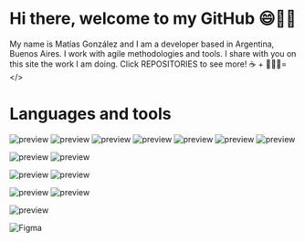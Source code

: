 # Hi there, welcome to my GitHub 😄👋🏼
My name is Matías González and I am a developer based in Argentina, Buenos Aires. I work with agile methodologies and tools. I share with you on this site the work I am doing. Click REPOSITORIES to see more!
☕️ + 👨🏽‍💻= </>

# Languages and tools
![preview](https://img.shields.io/badge/HTML5-E34F26?style=for-the-badge&logo=html5&logoColor=white) ![preview](https://img.shields.io/badge/CSS3-1572B6?style=for-the-badge&logo=css3&logoColor=white)  ![preview](https://img.shields.io/badge/JavaScript-323330?style=for-the-badge&logo=javascript&logoColor=F7DF1E) ![preview](https://camo.githubusercontent.com/6cbecd63a9a8f83ee186885c446938820ffa8304942a284ee6e1e2acb2bfd822/68747470733a2f2f696d672e736869656c64732e696f2f62616467652f6a6176612d2532334544384230302e7376673f7374796c653d666f722d7468652d6261646765266c6f676f3d6a617661266c6f676f436f6c6f723d7768697465) ![preview](https://img.shields.io/badge/PHP-777BB4?style=for-the-badge&logo=php&logoColor=white
) ![preview](https://img.shields.io/badge/json-5E5C5C?style=for-the-badge&logo=json&logoColor=white
) ![preview](https://img.shields.io/badge/Delphi-B22222?style=for-the-badge&logo=delphi&logoColor=white)

![preview](https://img.shields.io/badge/React-20232A?style=for-the-badge&logo=react&logoColor=61DAFB)  ![preview](https://img.shields.io/badge/Postman-FF6C37?style=for-the-badge&logo=Postman&logoColor=white
)

![preview](https://img.shields.io/badge/VSCode-0078D4?style=for-the-badge&logo=visual%20studio%20code&logoColor=white)  ![preview](https://img.shields.io/badge/Eclipse-2C2255?style=for-the-badge&logo=eclipse&logoColor=white) 

![preview](https://img.shields.io/badge/Hyper-000000?style=for-the-badge&logo=hyper&logoColor=white
) ![preview](https://img.shields.io/badge/windows%20terminal-4D4D4D?style=for-the-badge&logo=windows%20terminal&logoColor=white
)

![preview](https://img.shields.io/badge/Trello-0052CC?style=for-the-badge&logo=trello&logoColor=white) 


![Figma](https://img.shields.io/badge/Figma-Design-blue?logo=figma)


